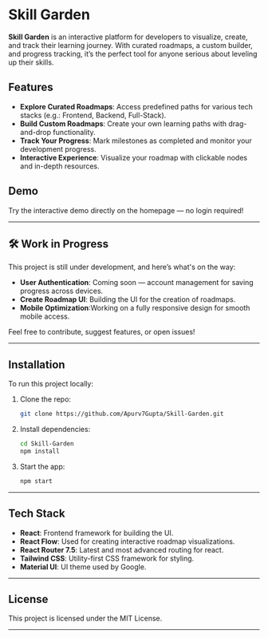 # Skill Garden

**Skill Garden** is an interactive platform for developers to visualize, create, and track their learning journey. With curated roadmaps, a custom builder, and progress tracking, it’s the perfect tool for anyone serious about leveling up their skills.

## Features

- **Explore Curated Roadmaps**: Access predefined paths for various tech stacks (e.g.: Frontend, Backend, Full-Stack).
- **Build Custom Roadmaps**: Create your own learning paths with drag-and-drop functionality.
- **Track Your Progress**: Mark milestones as completed and monitor your development progress.
- **Interactive Experience**: Visualize your roadmap with clickable nodes and in-depth resources.

## Demo

Try the interactive demo directly on the homepage — no login required!

---

## 🛠️ **Work in Progress**

This project is still under development, and here’s what's on the way:

- **User Authentication**: Coming soon — account management for saving progress across devices.
- **Create Roadmap UI**: Building the UI for the creation of roadmaps.
- **Mobile Optimization**:Working on a fully responsive design for smooth mobile access.

Feel free to contribute, suggest features, or open issues!

---

## Installation

To run this project locally:

1. Clone the repo:
   ```bash
   git clone https://github.com/Apurv7Gupta/Skill-Garden.git
   ```
   
2. Install dependencies:
   ```bash
   cd Skill-Garden
   npm install
   ```
   
3. Start the app:
   ```bash
   npm start
   ```

---

## Tech Stack

- **React**: Frontend framework for building the UI.
- **React Flow**: Used for creating interactive roadmap visualizations.
- **React Router 7.5**: Latest and most advanced routing for react.
- **Tailwind CSS**: Utility-first CSS framework for styling.
- **Material UI**: UI theme used by Google.

---

## License

This project is licensed under the MIT License.

---
